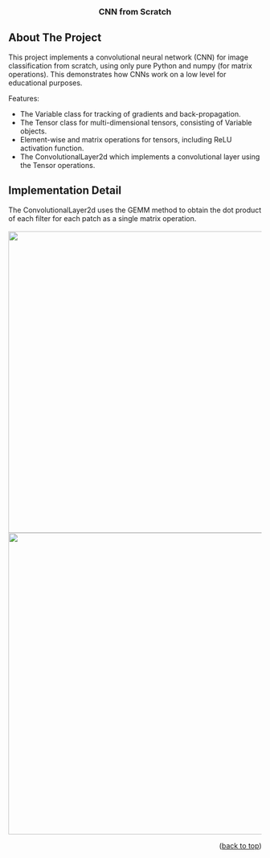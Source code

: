<br />
<div align="center">
  <h3 align="center">CNN from Scratch</h3>
</div>


<!-- ABOUT THE PROJECT -->
## About The Project
This project implements a convolutional neural network (CNN) for image classification from scratch, using only pure Python and numpy (for matrix operations). This demonstrates how CNNs work on a low level for educational purposes.
    
Features:
* The Variable class for tracking of gradients and back-propagation.
* The Tensor class for multi-dimensional tensors, consisting of Variable objects.
* Element-wise and matrix operations for tensors, including ReLU activation function.
* The ConvolutionalLayer2d which implements a convolutional layer using the Tensor operations.

## Implementation Detail
The ConvolutionalLayer2d uses the GEMM method to obtain the dot product of each filter for each patch as a single matrix operation.
<br>
<br>
<img src="https://github.com/user-attachments/assets/5ba05129-5ab2-4c8f-8f66-9c46d6b0757a" width="600">
<br>
<img src="https://github.com/user-attachments/assets/ec61355a-4b42-4ca1-a4c8-034210246d62" width="600">

<p align="right">(<a href="#readme-top">back to top</a>)</p>
